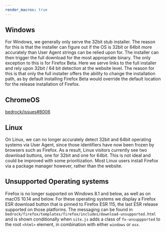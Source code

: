 ```yaml
---
render_macros: true
---
```


## Windows

For Windows, we generally only serve the 32bit stub installer. The reason for this is that the installer can figure out if the OS is 32bit or 64bit more accurately than User Agent strings can be relied upon for. The installer can then trigger the full download for the most appropriate binary. The only exception to this is for Firefox Beta. Here we serve links to the full installer and rely upon 32bit / 64 bit detection at the website level. The reason for this is that only the full installer offers the ability to change the installation path, as by default installing Firefox Beta would override the default location for the release installation of Firefox.

## ChromeOS

[bedrock/issues#8006](https://github.com/mozilla/bedrock/issues/8006)


## Linux

On Linux, we can no longer accurately detect 32bit and 64bit operating systems via User Agent, since those identifiers have now been frozen by browsers such as Firefox. As a result, Linux visitors currently see two download buttons, one for 32bit and one for 64bit. This is not ideal and could be improved with some prioritization. Most Linux users install Firefox via a package manager however, rather than the website.

## Unsupported Operating systems

Firefox is no longer supported on Windows 8.1 and below, as well as on macOS 10.14 and below. For these operating systems we display a Firefox ESR download button that is pinned to Firefox ESR 115, the last ESR release supported on those platforms. The messaging can be found in `bedrock/firefox/templates/firefox/includes/download-unsupported.html` and is shown conditionally when `site.js` adds a class of `fx-unsuppported` to the root `<html>` element, in combination with either `windows` or `osx`.
